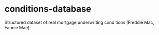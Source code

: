 # conditions-database
Structured dataset of real mortgage underwriting conditions (Freddie Mac, Fannie Mae)

